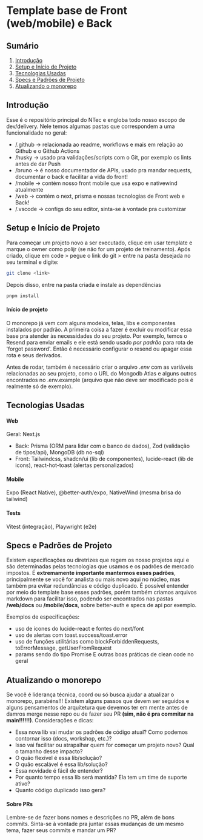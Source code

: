 # Template base de Front (web/mobile) e Back

## Sumário
1. [Introdução](#introdução)
2. [Setup e Início de Projeto](#setup-e-início-de-projeto)
3. [Tecnologias Usadas](#tecnologias-usadas)
4. [Specs e Padrões de Projeto](#specs-e-padrões-de-projeto)
5. [Atualizando o monorepo](#atualizando-o-monorepo)

## Introdução
Esse é o repositório principal do NTec e engloba todo nosso escopo de dev/delivery. Nele temos algumas pastas que correspondem a uma funcionalidade no geral:
- /.github -> relacionada ao readme, workflows e mais em relação ao Github e o Github Actions
- /husky -> usado pra validações/scripts com o Git, por exemplo os lints antes de dar Push
- /bruno -> é nosso documentador de APIs, usado pra mandar requests, documentar o back e facilitar a vida do front!
- /mobile -> contém nosso front mobile que usa expo e nativewind atualmente
- /web -> contém o next, prisma e nossas tecnologias de Front web e Back!
- /.vscode -> configs do seu editor, sinta-se à vontade pra customizar

## Setup e Início de Projeto
Para começar um projeto novo a ser executado, clique em usar template e marque o owner como polijr (se não for um projeto de treinamento).
Após criado, clique em code > pegue o link do git > entre na pasta desejada no seu terminal e digite:
```bash
git clone <link>
```
Depois disso, entre na pasta criada e instale as dependências
```bash
pnpm install
```
#### Início de projeto
O monorepo já vem com alguns modelos, telas, libs e componentes instalados por padrão. A primeira coisa a fazer é excluir ou modificar essa base pra atender às necessidades do seu projeto. Por exemplo, temos o Resend para enviar emails e ele está sendo usado *por padrão* para rota de 'forgot password'. Então é necessário configurar o resend ou apagar essa rota e seus derivados.

Antes de rodar, também é necessário criar o arquivo *.env* com as variáveis relacionadas ao seu projeto, como o URL do Mongodb Atlas e alguns outros encontrados no .env.example (arquivo que não deve ser modificado pois é realmente só de exemplo).

## Tecnologias Usadas
#### Web
Geral: Next.js
- Back: Prisma (ORM para lidar com o banco de dados), Zod (validação de tipos/api), MongoDB (db no-sql)
- Front: Tailwindcss, shadcn/ui (lib de componentes), lucide-react (lib de icons), react-hot-toast (alertas personalizados)
#### Mobile
Expo (React Native), @better-auth/expo, NativeWind (mesma brisa do tailwind) 
#### Tests
Vitest (integração), Playwright (e2e)

## Specs e Padrões de Projeto
Existem especificações ou diretrizes que regem os nosso projetos aqui e são determinadas pelas tecnologias que usamos e os padrões de mercado impostos. É **extremamente importante mantermos esses padrões**, principalmente se você for analista ou mais novo aqui no núcleo, mas também pra evitar redundâncias e código duplicado. É possível entender por meio do template base esses padrões, porém também criamos arquivos markdown para facilitar isso, podendo ser encontrados nas pastas **/web/docs** ou **/mobile/docs**, sobre better-auth e specs de api por exemplo.

Exemplos de especificações:
- uso de ícones do lucide-react e fontes do next/font
- uso de alertas com toast.success/toast.error
- uso de funções utilitárias como blockForbiddenRequests, toErrorMessage, getUserFromRequest
- params sendo do tipo Promise
E outras boas práticas de clean code no geral

## Atualizando o monorepo
Se você é liderança técnica, coord ou só busca ajudar a atualizar o monorepo, parabéns!!! Existem alguns passos que devem ser seguidos e alguns pensamentos de arquitetura que devemos ter em mente antes de damros merge nesse repo ou de fazer seu PR **(sim, não é pra commitar na main!!!!!!)**. Considerações e dicas:
- Essa nova lib vai mudar os padrões de código atual? Como podemos contornar isso (docs, workshop, etc.)?
- Isso vai facilitar ou atrapalhar quem for começar um projeto novo? Qual o tamanho desse impacto?
- O quão flexível é essa lib/solução?
- O quão escalável é essa lib/solução?
- Essa novidade é fácil de entender?
- Por quanto tempo essa lib será mantida? Ela tem um time de suporte ativo?
- Quanto código duplicado isso gera?
#### Sobre PRs
Lembre-se de fazer bons nomes e descrições no PR, além de bons commits. Sinta-se à vontade pra juntar essas mudanças de um mesmo tema, fazer seus commits e mandar um PR?
